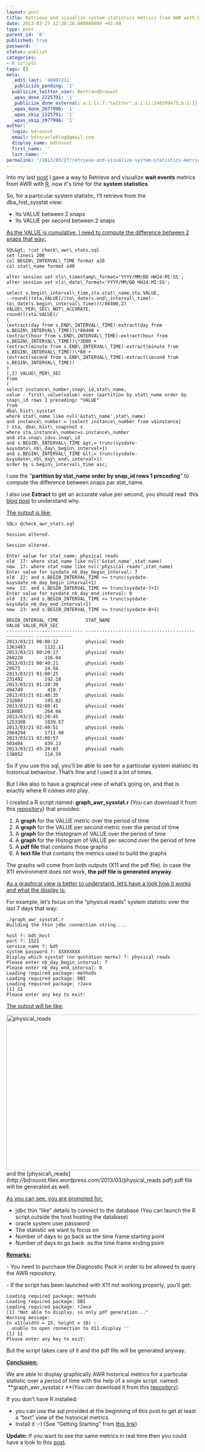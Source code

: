 ```yaml
---
layout: post
title: Retrieve and visualize system statistics metrics from AWR with R
date: 2013-03-27 12:30:28.000000000 +01:00
type: post
parent_id: '0'
published: true
password: ''
status: publish
categories:
- R scripts
tags: []
meta:
  _edit_last: '40807211'
  _publicize_pending: '1'
  publicize_twitter_user: BertrandDrouvot
  _wpas_done_2225791: '1'
  _publicize_done_external: a:1:{s:7:"twitter";a:1:{i:246399475;b:1;}}
  _wpas_done_2077996: '1'
  _wpas_skip_2225791: '1'
  _wpas_skip_2077996: '1'
author:
  login: bdrouvot
  email: bdtoracleblog@gmail.com
  display_name: bdrouvot
  first_name: ''
  last_name: ''
permalink: "/2013/03/27/retrieve-and-visualize-system-statistics-metrics-from-awr-with-r/"
---
```


Into my last [post](http://bdrouvot.wordpress.com/2013/03/26/retrieve-and-visualize-wait-events-metrics-from-awr-with-r/ "Retrieve and visualize wait events metrics from AWR with R") I gave a way to Retrieve and visualize **wait events** metrics from AWR with [R](http://www.r-project.org/), now it's time for the **system statistics**.

So, for a particular system statistic, I’ll retrieve from the dba\_hist\_sysstat view:

-   Its VALUE between 2 snaps
-   Its VALUE per second between 2 snaps

<span style="text-decoration:underline;">As the VALUE is cumulative, I need to compute the difference between 2 snaps that way:</span>

```
SQL&gt; !cat check\_awr\_stats.sql  
set linesi 200  
col BEGIN\_INTERVAL\_TIME format a28  
col stat\_name format a40

alter session set nls\_timestamp\_format='YYYY/MM/DD HH24:MI:SS';  
alter session set nls\_date\_format='YYYY/MM/DD HH24:MI:SS';

select s.begin\_interval\_time,sta.stat\_name,sta.VALUE,  
--round(((sta.VALUE)/(to\_date(s.end\_interval\_time)-to\_date(s.begin\_interval\_time)))/86400,2) VALUE\_PER\_SEC\_NOT\_ACCURATE,  
round(((sta.VALUE)/  
(  
(extract(day from s.END\_INTERVAL\_TIME)-extract(day from s.BEGIN\_INTERVAL\_TIME))\*86400 +  
(extract(hour from s.END\_INTERVAL\_TIME)-extract(hour from s.BEGIN\_INTERVAL\_TIME))\*3600 +  
(extract(minute from s.END\_INTERVAL\_TIME)-extract(minute from s.BEGIN\_INTERVAL\_TIME))\*60 +  
(extract(second from s.END\_INTERVAL\_TIME)-extract(second from s.BEGIN\_INTERVAL\_TIME))  
)  
),2) VALUE\_PER\_SEC  
from  
(  
select instance\_number,snap\_id,stat\_name,  
value - first\_value(value) over (partition by stat\_name order by snap\_id rows 1 preceding) "VALUE"  
from  
dba\_hist\_sysstat  
where stat\_name like nvl('&stat\_name',stat\_name)  
and instance\_number = (select instance\_number from v$instance)  
) sta, dba\_hist\_snapshot s  
where sta.instance\_number=s.instance\_number  
and sta.snap\_id=s.snap\_id  
and s.BEGIN\_INTERVAL\_TIME &gt;= trunc(sysdate-&sysdate\_nb\_day\_begin\_interval+1)  
and s.BEGIN\_INTERVAL\_TIME &lt;= trunc(sysdate-&sysdate\_nb\_day\_end\_interval+1)  
order by s.begin\_interval\_time asc;  
```

I use the "**partition by stat\_name order by snap\_id rows 1 preceding**" to compute the difference between snaps par stat\_name.

I also use **Extract** to get an accurate value per second, you should read  this [blog post](http://flashdba.com/2012/08/30/querying-dba_hist_snapshot-and-dba_hist_sysstat/) to understand why.

<span style="text-decoration:underline;">The output is like:</span>

    SQL> @check_awr_stats.sql

    Session altered.

    Session altered.

    Enter value for stat_name: physical reads
    old  17: where stat_name like nvl('&stat_name',stat_name)
    new  17: where stat_name like nvl('physical reads',stat_name)
    Enter value for sysdate_nb_day_begin_interval: 7
    old  22: and s.BEGIN_INTERVAL_TIME >= trunc(sysdate-&sysdate_nb_day_begin_interval+1)
    new  22: and s.BEGIN_INTERVAL_TIME >= trunc(sysdate-7+1)
    Enter value for sysdate_nb_day_end_interval: 0
    old  23: and s.BEGIN_INTERVAL_TIME <= trunc(sysdate-&sysdate_nb_day_end_interval+1)
    new  23: and s.BEGIN_INTERVAL_TIME <= trunc(sysdate-0+1)

    BEGIN_INTERVAL_TIME          STAT_NAME                                     VALUE VALUE_PER_SEC
    ---------------------------- ---------------------------------------- ---------- -------------
    2013/03/21 00:00:12          physical reads                              1363483       1132.11
    2013/03/21 00:20:17          physical reads                               260228        216.04
    2013/03/21 00:40:21          physical reads                                29573         24.56
    2013/03/21 01:00:25          physical reads                               231492        192.18
    2013/03/21 01:20:30          physical reads                               494749         410.7
    2013/03/21 01:40:35          physical reads                               232803        193.02
    2013/03/21 02:00:41          physical reads                               318803        264.66
    2013/03/21 02:20:45          physical reads                              1253398       1039.57
    2013/03/21 02:40:51          physical reads                              2064294       1711.98
    2013/03/21 03:00:57          physical reads                               503404        439.13
    2013/03/21 03:20:03          physical reads                               138052        114.59

So if you use this sql, you’ll be able to see for a particular system statistic its historical behaviour. That’s fine and I used it a lot of times.

But I like also to have a graphical view of what’s going on, and that is exactly where R comes into play.

I created a R script named: **graph\_awr\_sysstat.r** (You can download it from this [repository](https://docs.google.com/folder/d/0B7Jf_4JdsptpRHdyOWk1VTdUdEU/edit "Perl Scripts Shared Directory")) that provides:

1.  A **graph** for the VALUE metric over the period of time
2.  A **graph** for the VALUE per second metric over the period of time
3.  A **graph** for the Histogram of VALUE over the period of time
4.  A **graph** for the Histogram of VALUE per second over the period of time
5.  A **pdf file** that contains those graphs
6.  A **text file** that contains the metrics used to build the graphs

The graphs will come from both outputs (X11 and the pdf file). In case the X11 environment does not work, **the pdf file is generated anyway**.

<span style="text-decoration:underline;">As a graphical view is better to understand, let’s have a look how it works and what the display is:</span>

For example, let’s focus on the “physical reads" system statistic over the last 7 days that way:

    ./graph_awr_sysstat.r
    Building the thin jdbc connection string....

    host ?: bdt_host
    port ?: 1521
    service_name ?: bdt
    system password ?: XXXXXXXX
    Display which sysstat (no quotation marks) ?: physical reads
    Please enter nb_day_begin_interval: 7
    Please enter nb_day_end_interval: 0
    Loading required package: methods
    Loading required package: DBI
    Loading required package: rJava
    [1] 11
    Please enter any key to exit:

<span style="text-decoration:underline;">The output will be like:</span>

<img src="{{ site.baseurl }}/assets/images/physical_reads.png" class="aligncenter size-full wp-image-888" width="620" height="407" alt="physical_reads" />
and the [physical\_reads](http://bdrouvot.files.wordpress.com/2013/03/physical_reads.pdf) pdf file will be generated as well.

<span style="text-decoration:underline;">As you can see, you are prompted for:</span>

-   jdbc thin “like” details to connect to the database (You can launch the R script outside the host hosting the database)
-   oracle system user password
-   The statistic we want to focus on
-   Number of days to go back as the time frame starting point
-   Number of days to go back  as the time frame ending point

**<span style="text-decoration:underline;">Remarks:</span>**

\- You need to purchase the Diagnostic Pack in order to be allowed to query the AWR repository.

\- If the script has been launched with X11 not working properly, you’ll get:

    Loading required package: methods
    Loading required package: DBI
    Loading required package: rJava
    [1] "Not able to display, so only pdf generation..."
    Warning message:
    In x11(width = 15, height = 10) :
      unable to open connection to X11 display ''
    [1] 11
    Please enter any key to exit:

But the script takes care of it and the pdf file will be generated anyway.

<span style="text-decoration:underline;">**Conclusion:**</span>

We are able to display graphically AWR historical metrics for a particular statistic over a period of time with the help of a single script  named:  **graph\_awr\_sysstat.r **(You can download it from this [repository](https://docs.google.com/folder/d/0B7Jf_4JdsptpRHdyOWk1VTdUdEU/edit "Perl Scripts Shared Directory")).

If you don’t have R installed:

-   you can use the sql provided at the beginning of this post to get at least a “text” view of the historical metrics.
-   Install it :-) (See “Getting Starting” from [this link](http://www.r-project.org/))

**Update:** If you want to see the same metrics in real time then you could have a look to this [post](http://bdrouvot.wordpress.com/2013/06/05/retrieve-and-visualize-system-statistics-in-real-time-with-r/ "Retrieve and visualize system statistics in real time with R").
